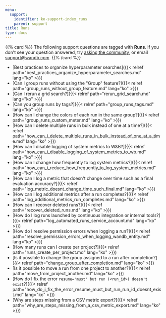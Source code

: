 ```yaml
---
menu:
  support:
    identifier: ko-support-index_runs
    parent: support
title: Runs
type: docs
---
```


{{% card %}}
The following support questions are tagged with <b>Runs</b>. If you don't see 
your question answered, try [asking the community](https://community.wandb.ai/), 
or email [support@wandb.com](mailto:support@wandb.com).
{{% /card %}}

- [Best practices to organize hyperparameter searches]({{< relref path="best_practices_organize_hyperparameter_searches.md" lang="ko" >}})
- [Can I group runs without using the "Group" feature?]({{< relref path="group_runs_without_group_feature.md" lang="ko" >}})
- [Can I rerun a grid search?]({{< relref path="rerun_grid_search.md" lang="ko" >}})
- [Can you group runs by tags?]({{< relref path="group_runs_tags.md" lang="ko" >}})
- [How can I change the colors of each run in the same group?]({{< relref path="group_runs_custom_meter.md" lang="ko" >}})
- [How can I delete multiple runs in bulk instead of one at a time?]({{< relref path="how_can_i_delete_multiple_runs_in_bulk_instead_of_one_at_a_time.md" lang="ko" >}})
- [How can I disable logging of system metrics to W&B?]({{< relref path="how_can_i_disable_logging_of_system_metrics_to_wb.md" lang="ko" >}})
- [How can I change how frequently to log system metrics?]({{< relref path="how_can_i_reduce_how_frequently_to_log_system_metrics.md" lang="ko" >}})
- [How can I log a metric that doesn't change over time such as a final evaluation accuracy?]({{< relref path="log_metric_doesnt_change_time_such_final.md" lang="ko" >}})
- [How can I log additional metrics after a run completes?]({{< relref path="log_additional_metrics_run_completes.md" lang="ko" >}})
- [How can I recover deleted runs?]({{< relref path="recover_deleted_runs.md" lang="ko" >}})
- [How do I log runs launched by continuous integration or internal tools?]({{< relref path="log_automated_runs_service_account.md" lang="ko" >}})
- [How do I resolve permission errors when logging a run?]({{< relref path="resolve_permission_errors_when_logging_wandb_entity.md" lang="ko" >}})
- [How many runs can I create per project?]({{< relref path="runs_create_per_project.md" lang="ko" >}})
- [Is it possible to change the group assigned to a run after completion?]({{< relref path="change_group_after_completion.md" lang="ko" >}})
- [Is it possible to move a run from one project to another?]({{< relref path="move_from_project_another.md" lang="ko" >}})
- [How do I fix the error `resume='must' but run (<run_id>) doesn't exist`?]({{< relref path="how_do_i_fix_the_error_resume_must_but_run_run_id_doesnt_exist.md" lang="ko" >}})
- [Why are steps missing from a CSV metric export?]({{< relref path="why_are_steps_missing_from_a_csv_metric_export.md" lang="ko" >}})